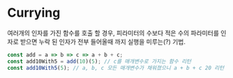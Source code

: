 # Currying

여러개의 인자를 가진 함수를 호출 할 경우, 피라미터의 수보다 적은 수의 파라미터를 인자로 받으면
누락 된 인자가 전부 들어올때 까지 실행을 미루는(?) 기법.

```js
const add = a => b => c => a + b + c;
const add10With5 = add(10)(5); // c를 매개변수로 가지는 함수 리턴
const add10With5(5); // a, b, c 모든 매개변수가 채워졌으니 a + b + c 20 리턴
```
